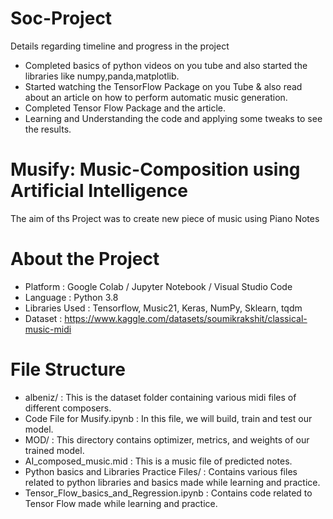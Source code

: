 # Soc-Project
Details regarding timeline and progress in the project
* Completed basics of python videos on you tube and also started the libraries like numpy,panda,matplotlib.
* Started watching the TensorFlow Package on you Tube & also read about an article on how to perform automatic music generation.
* Completed Tensor Flow Package and the article.
* Learning and Understanding the code and applying some tweaks to see the results.
# Musify: Music-Composition using Artificial Intelligence
The aim of ths Project was to create new piece of music using Piano Notes
# About the Project
* Platform : Google Colab / Jupyter Notebook / Visual Studio Code
* Language : Python 3.8
* Libraries Used : Tensorflow, Music21, Keras, NumPy, Sklearn, tqdm
* Dataset : https://www.kaggle.com/datasets/soumikrakshit/classical-music-midi
# File Structure
* albeniz/ : This is the dataset folder containing various midi files of different composers.
* Code File for Musify.ipynb : In this file, we will build, train and test our model.
* MOD/ : This directory contains optimizer, metrics, and weights of our trained model.
* AI_composed_music.mid : This is a music file of predicted notes.
* Python basics and Libraries Practice Files/ : Contains various files related to python libraries and basics made while learning and practice.
* Tensor_Flow_basics_and_Regression.ipynb : Contains code related to Tensor Flow made while learning and practice.
